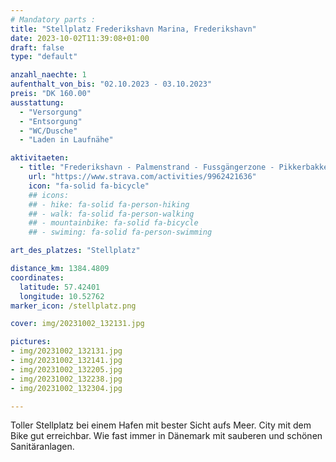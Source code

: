 ```yaml
---
# Mandatory parts :
title: "Stellplatz Frederikshavn Marina, Frederikshavn"
date: 2023-10-02T11:39:08+01:00
draft: false
type: "default"

anzahl_naechte: 1
aufenthalt_von_bis: "02.10.2023 - 03.10.2023"
preis: "DK 160.00"
ausstattung:
  - "Versorgung"
  - "Entsorgung"
  - "WC/Dusche"
  - "Laden in Laufnähe"

aktivitaeten:
  - title: "Frederikshavn - Palmenstrand - Fussgängerzone - Pikkerbakken Biketour"
    url: "https://www.strava.com/activities/9962421636"
    icon: "fa-solid fa-bicycle"
    ## icons:
    ## - hike: fa-solid fa-person-hiking
    ## - walk: fa-solid fa-person-walking
    ## - mountainbike: fa-solid fa-bicycle
    ## - swiming: fa-solid fa-person-swimming

art_des_platzes: "Stellplatz"

distance_km: 1384.4809
coordinates:
  latitude: 57.42401
  longitude: 10.52762
marker_icon: /stellplatz.png

cover: img/20231002_132131.jpg

pictures: 
- img/20231002_132131.jpg
- img/20231002_132141.jpg
- img/20231002_132205.jpg
- img/20231002_132238.jpg
- img/20231002_132304.jpg

---
```

Toller Stellplatz bei einem Hafen mit bester Sicht aufs Meer. City mit dem Bike gut erreichbar. Wie fast immer in Dänemark mit sauberen und schönen Sanitäranlagen.